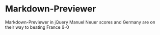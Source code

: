 # Markdown-Previewer
Markdown-Previewer in jQuery
Manuel Neuer scores and Germany are on their way to beating France 6-0
